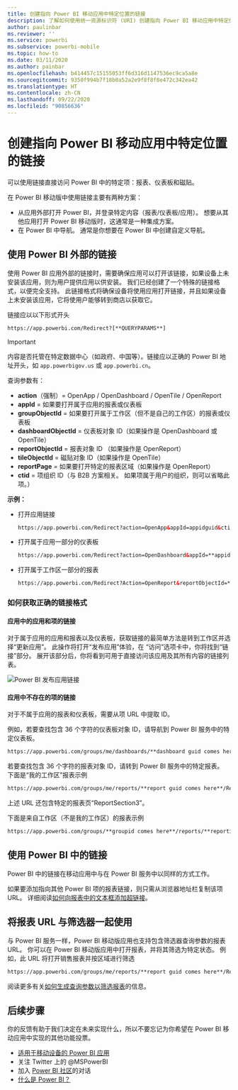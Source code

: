```yaml
---
title: 创建指向 Power BI 移动应用中特定位置的链接
description: 了解如何使用统一资源标识符 (URI) 创建指向 Power BI 移动应用中特定仪表板、磁贴或报表的深层链接。
author: paulinbar
ms.reviewer: ''
ms.service: powerbi
ms.subservice: powerbi-mobile
ms.topic: how-to
ms.date: 03/11/2020
ms.author: painbar
ms.openlocfilehash: b414457c15155053ff6d316d1147536ec9ca5a8e
ms.sourcegitcommit: 9350f994b7f18b0a52a2e9f8f8f8e472c342ea42
ms.translationtype: HT
ms.contentlocale: zh-CN
ms.lasthandoff: 09/22/2020
ms.locfileid: "90856636"
---
```

# <a name="create-a-link-to-a-specific-location-in-the-power-bi-mobile-apps"></a>创建指向 Power BI 移动应用中特定位置的链接
可以使用链接直接访问 Power BI 中的特定项：报表、仪表板和磁贴。

在 Power BI 移动版中使用链接主要有两种方案： 

* 从应用外部打开 Power BI，并登录特定内容（报表/仪表板/应用）。 想要从其他应用打开 Power BI 移动版时，这通常是一种集成方案。 
* 在 Power BI 中导航。 通常是你想要在 Power BI 中创建自定义导航。


## <a name="use-links-from-outside-of-power-bi"></a>使用 Power BI 外部的链接
使用 Power BI 应用外部的链接时，需要确保应用可以打开该链接，如果设备上未安装该应用，则为用户提供应用以供安装。 我们已经创建了一个特殊的链接格式，以便完全支持。 此链接格式将确保设备将使用应用打开链接，并且如果设备上未安装该应用，它将使用户能够转到商店以获取它。

链接应以以下形式开头  
```html
https://app.powerbi.com/Redirect?[**QUERYPARAMS**]
```

> [!IMPORTANT]
> 内容是否托管在特定数据中心（如政府、中国等）。链接应以正确的 Power BI 地址开头，如 `app.powerbigov.us` 或 `app.powerbi.cn`。   
>


查询参数有：
* **action**（强制）= OpenApp / OpenDashboard / OpenTile / OpenReport
* **appId** = 如果要打开属于应用的报表或仪表板 
* **groupObjectId** = 如果要打开属于工作区（但不是自己的工作区）的报表或仪表板
* **dashboardObjectId** = 仪表板对象 ID（如果操作是 OpenDashboard 或 OpenTile）
* **reportObjectId** = 报表对象 ID （如果操作是 OpenReport）
* **tileObjectId** = 磁贴对象 ID（如果操作是 OpenTile）
* **reportPage** = 如果要打开特定的报表区域（如果操作是 OpenReport）
* **ctid** = 项组织 ID（与 B2B 方案相关。 如果项属于用户的组织，则可以省略此项。）

**示例：**

* 打开应用链接 
  ```html
  https://app.powerbi.com/Redirect?action=OpenApp&appId=appidguid&ctid=organizationid
  ```

* 打开属于应用一部分的仪表板 
  ```html
  https://app.powerbi.com/Redirect?action=OpenDashboard&appId=**appidguid**&dashboardObjectId=**dashboardidguid**&ctid=**organizationid**
  ```

* 打开属于工作区一部分的报表
  ```html
  https://app.powerbi.com/Redirect?Action=OpenReport&reportObjectId=**reportidguid**&groupObjectId=**groupidguid**&reportPage=**ReportSectionName**
  ```

### <a name="how-to-get-the-right-link-format"></a>如何获取正确的链接格式

#### <a name="links-of-apps-and-items-in-app"></a>应用中的应用和项的链接

对于属于应用的应用和报表以及仪表板，获取链接的最简单方法是转到工作区并选择“更新应用”。 此操作将打开“发布应用”体验，在 “访问”选项卡中，你将找到“链接”部分。 展开该部分后，你将看到可用于直接访问该应用及其所有内容的链接列表。

![Power BI 发布应用链接 ](./media/mobile-apps-links/mobile-link-copy-app-links.png)

#### <a name="links-of-items-not-in-app"></a>应用中不存在的项的链接 

对于不属于应用的报表和仪表板，需要从项 URL 中提取 ID。

例如，若要查找包含 36 个字符的仪表板对象 ID，请导航到 Power BI 服务中的特定仪表板。 

```html
https://app.powerbi.com/groups/me/dashboards/**dashboard guid comes here**?ctid=**organization id comes here**`
```

若要查找包含 36 个字符的报表对象 ID，请转到 Power BI 服务中的特定报表。
下面是“我的工作区”报表示例

```html
https://app.powerbi.com/groups/me/reports/**report guid comes here**/ReportSection3?ctid=**organization id comes here**`
```
上述 URL 还包含特定的报表页“ReportSection3”。

下面是来自工作区（不是我的工作区）的报表示例

```html
https://app.powerbi.com/groups/**groupid comes here**/reports/**reportid comes here**/ReportSection1?ctid=**organizationid comes here**
```

## <a name="use-links-inside-power-bi"></a>使用 Power BI 中的链接

Power BI 中的链接在移动应用中与在 Power BI 服务中以同样的方式工作。

如果要添加指向其他 Power BI 项的报表链接，则只需从浏览器地址栏复制该项 URL。 详细阅读[如何向报表中的文本框添加超链接](../../create-reports/service-add-hyperlink-to-text-box.md)。

## <a name="use-report-url-with-filter"></a>将报表 URL 与筛选器一起使用
与 Power BI 服务一样，Power BI 移动版应用也支持包含筛选器查询参数的报表 URL。 你可以在 Power BI 移动版应用中打开报表，并将其筛选为特定状态。 例如，此 URL 将打开销售报表并按区域进行筛选

```html
https://app.powerbi.com/groups/me/reports/**report guid comes here**/ReportSection3?ctid=**organization id comes here**&filter=Store/Territory eq 'NC'
```

阅读更多有关[如何生成查询参数以筛选报表](../../collaborate-share/service-url-filters.md)的信息。

## <a name="next-steps"></a>后续步骤
你的反馈有助于我们决定在未来实现什么，所以不要忘记为你希望在 Power BI 移动应用中实现的其他功能投票。 

* [适用于移动设备的 Power BI 应用](mobile-apps-for-mobile-devices.md)
* 关注 Twitter 上的 @MSPowerBI
* 加入 [Power BI 社区](https://community.powerbi.com/)的对话
* [什么是 Power BI？](../../fundamentals/power-bi-overview.md)